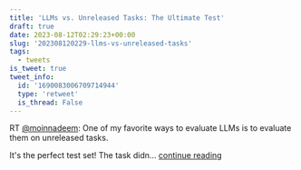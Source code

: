 ```yaml
---
title: 'LLMs vs. Unreleased Tasks: The Ultimate Test'
draft: true
date: 2023-08-12T02:29:23+00:00
slug: '202308120229-llms-vs-unreleased-tasks'
tags:
  - tweets
is_tweet: true
tweet_info:
  id: '1690083006709714944'
  type: 'retweet'
  is_thread: False
---
```




RT [@moinnadeem](https://x.com/moinnadeem): One of my favorite ways to evaluate LLMs is to evaluate them on unreleased tasks.

It's the perfect test set! The task didn… [continue reading](https://x.com/sytelus/status/1690083006709714944)
